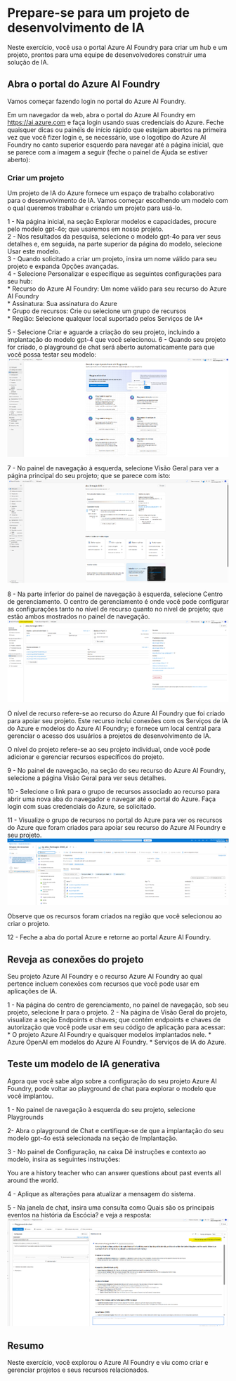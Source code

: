 # Prepare-se para um projeto de desenvolvimento de IA  

Neste exercício, você usa o portal Azure AI Foundry para criar um hub e um projeto, prontos para uma equipe de desenvolvedores construir uma solução de IA.

## Abra o portal do Azure AI Foundry  
Vamos começar fazendo login no portal do Azure AI Foundry.  

Em um navegador da web, abra o portal do Azure AI Foundry em https://ai.azure.com e faça login usando suas credenciais do Azure. Feche quaisquer dicas ou painéis de início rápido que estejam abertos na primeira vez que você fizer login e, se necessário, use o logotipo do Azure AI Foundry no canto superior esquerdo para navegar até a página inicial, que se parece com a imagem a seguir (feche o painel de Ajuda se estiver aberto):

### Criar um projeto  
Um projeto de IA do Azure fornece um espaço de trabalho colaborativo para o desenvolvimento de IA. Vamos começar escolhendo um modelo com o qual queremos trabalhar e criando um projeto para usá-lo.  

1 - Na página inicial, na seção Explorar modelos e capacidades, procure pelo modelo gpt-4o; que usaremos em nosso projeto.  
2 - Nos resultados da pesquisa, selecione o modelo gpt-4o para ver seus detalhes e, em seguida, na parte superior da página do modelo, selecione Usar este modelo.  
3 - Quando solicitado a criar um projeto, insira um nome válido para seu projeto e expanda Opções avançadas.  
4 - Selecione Personalizar e especifique as seguintes configurações para seu hub:  
    * Recurso do Azure AI Foundry: Um nome válido para seu recurso do Azure AI Foundry  
    * Assinatura: Sua assinatura do Azure  
    * Grupo de recursos: Crie ou selecione um grupo de recursos  
    * Região: Selecione qualquer local suportado pelos Serviços de IA*

5 - Selecione Criar e aguarde a criação do seu projeto, incluindo a implantação do modelo gpt-4 que você selecionou. 
6 - Quando seu projeto for criado, o playground de chat será aberto automaticamente para que você possa testar seu modelo:
![Playground](images2/play.png)

7 - No painel de navegação à esquerda, selecione Visão Geral para ver a página principal do seu projeto; que se parece com isto:
![OverView](images2/overview.png)

8 - Na parte inferior do painel de navegação à esquerda, selecione Centro de gerenciamento. O centro de gerenciamento é onde você pode configurar as configurações tanto no nível de recurso quanto no nível de projeto; que estão ambos mostrados no painel de navegação.
![OverView](images2/center.png)

O nível de recurso refere-se ao recurso do Azure AI Foundry que foi criado para apoiar seu projeto. Este recurso inclui conexões com os Serviços de IA do Azure e modelos do Azure AI Foundry; e fornece um local central para gerenciar o acesso dos usuários a projetos de desenvolvimento de IA.

O nível do projeto refere-se ao seu projeto individual, onde você pode adicionar e gerenciar recursos específicos do projeto.

9 - No painel de navegação, na seção do seu recurso do Azure AI Foundry, selecione a página Visão Geral para ver seus detalhes. 

10 - Selecione o link para o grupo de recursos associado ao recurso para abrir uma nova aba do navegador e navegar até o portal do Azure.   Faça login com suas credenciais do Azure, se solicitado. 

11 - Visualize o grupo de recursos no portal do Azure para ver os recursos do Azure que foram criados para apoiar seu recurso do Azure AI Foundry e seu projeto.
![OverView](images2/recursos.png)

Observe que os recursos foram criados na região que você selecionou ao criar o projeto.

12 - Feche a aba do portal Azure e retorne ao portal Azure AI Foundry.

## Reveja as conexões do projeto
Seu projeto Azure AI Foundry e o recurso Azure AI Foundry ao qual pertence incluem conexões com recursos que você pode usar em aplicações de IA.

1 - Na página do centro de gerenciamento, no painel de navegação, sob seu projeto, selecione Ir para o projeto.
2 - Na página de Visão Geral do projeto, visualize a seção Endpoints e chaves; que contém endpoints e chaves de autorização que você pode usar em seu código de aplicação para acessar:
    * O projeto Azure AI Foundry e quaisquer modelos implantados nele.
    * Azure OpenAI em modelos do Azure AI Foundry.
    * Serviços de IA do Azure.

## Teste um modelo de IA generativa  
Agora que você sabe algo sobre a configuração do seu projeto Azure AI Foundry, pode voltar ao playground de chat para explorar o modelo que você implantou.  

1 - No painel de navegação à esquerda do seu projeto, selecione Playgrounds  

2- Abra o playground de Chat e certifique-se de que a implantação do seu modelo gpt-4o está selecionada na seção de Implantação.  

3 - No painel de Configuração, na caixa Dê instruções e contexto ao modelo, insira as seguintes instruções:    

 You are a history teacher who can answer questions about past events all around the world.

 4 - Aplique as alterações para atualizar a mensagem do sistema. 
 
 5 - Na janela de chat, insira uma consulta como Quais são os principais eventos na história da Escócia? e veja a resposta:
![OverView](images2/prompt.png)

## Resumo  
Neste exercício, você explorou o Azure AI Foundry e viu como criar e gerenciar projetos e seus recursos relacionados.


